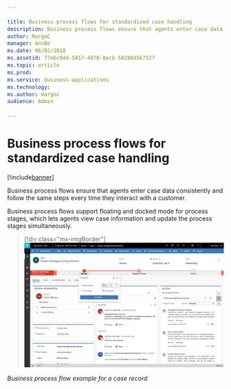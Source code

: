 ```yaml
---

title: Business process flows for standardized case handling
description: Business process flows ensure that agents enter case data consistently and follow the same steps every time they interact with a customer.
author: MargoC
manager: AnnBe
ms.date: 06/01/2018
ms.assetid: 77ebc0d4-5017-4970-8ecb-58288d567527
ms.topic: article
ms.prod: 
ms.service: business-applications
ms.technology: 
ms.author: margoc
audience: Admin

---
```

#  Business process flows for standardized case handling


[!include[banner](../../includes/banner.md)]

Business process flows ensure that agents enter case data consistently and
follow the same steps every time they interact with a customer.

Business process flows support floating and docked mode for process stages,
which lets agents view case information and update the process stages
simultaneously.

> [!div class="mx-imgBorder"] 
> ![A screenshot of a business process flow example for a case record](media/business-process-flows-standardized-case-handling-1.png "A screenshot of a business process flow example for a case record")
<!-- picture -->


*Business process flow example for a case record*


